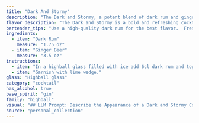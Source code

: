 ```yaml
---
title: "Dark And Stormy"
description: "The Dark and Stormy, a potent blend of dark rum and ginger beer, belongs to the Highball family, characterized by tall, refreshing drinks. Its origin is disputed, with claims from both Bermuda and Jamaica, but its popularity stems from its bold, spicy character, perfect for tropical climates. "
flavor_description: "The Dark and Stormy is a bold and refreshing cocktail with a spicy kick. Dark rum's molasses notes mingle with the ginger beer's zesty bite, creating a complex flavor profile. The sweetness of the rum is balanced by the ginger beer's effervescence and subtle spice, resulting in a well-rounded drink that's both invigorating and comforting. "
bartender_tips: "Use a high-quality dark rum for the best flavor.  Fresh ginger beer is ideal, but if using bottled, chill it thoroughly for a crisp taste. Build the drink over ice in a highball glass, pouring rum first, then ginger beer.  Gently stir to combine, leaving a bit of fizz on top. Garnish with a lime wedge or a sprig of fresh mint for an extra touch. "
ingredients:
  - item: "Dark Rum"
    measure: "1.75 oz"
  - item: "Ginger Beer"
    measure: "3.5 oz"
instructions:
  - item: "In a highball glass filled with ice add 6cl dark rum and top with ginger beer."
  - item: "Garnish with lime wedge."
glass: "Highball glass"
category: "cocktail"
has_alcohol: true
base_spirit: "gin"
family: "highball"
visual: "## LLM Prompt: Describe the Appearance of a Dark and Stormy Cocktail**Describe the appearance of a Dark and Stormy cocktail, focusing on the following details:*** **Glass type:** What kind of glass is it typically served in? (e.g., highball, Collins, etc.)* **Color:** What is the dominant color of the drink? Are there any variations or gradients?* **Clarity:** Is the drink clear, cloudy, or opaque? Are there any visible layers?* **Head:** What kind of head does the drink have, if any? (e.g., foam, bubbles, etc.)* **Garnish:** Are there any garnishes? If so, what are they and how do they look? * **Overall Impression:** Describe the overall aesthetic of the cocktail, using evocative language to convey its character.**Example:**A Dark and Stormy is a visually striking cocktail, served in a highball glass filled with a deep, rich, mahogany-colored liquid. The drink is opaque, with a thick, creamy head of ginger beer bubbles that slowly dissipates. A single lime wedge, sliced into quarters, adds a touch of bright green to the composition. Overall, the drink has a rugged, adventurous look, evoking images of stormy seas and tropical islands. "
source: "personal_collection"
---
```


